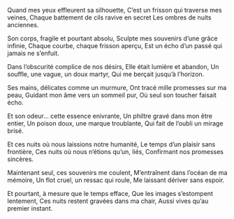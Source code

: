 Quand mes yeux effleurent sa silhouette,
C’est un frisson qui traverse mes veines,
Chaque battement de cils ravive en secret
Les ombres de nuits anciennes.

Son corps, fragile et pourtant absolu,
Sculpte mes souvenirs d’une grâce infinie,
Chaque courbe, chaque frisson aperçu,
Est un écho d’un passé qui jamais ne s’enfuit.

Dans l’obscurité complice de nos désirs,
Elle était lumière et abandon,
Un souffle, une vague, un doux martyr,
Qui me berçait jusqu’à l’horizon.

Ses mains, délicates comme un murmure,
Ont tracé mille promesses sur ma peau,
Guidant mon âme vers un sommeil pur,
Où seul son toucher faisait écho.

Et son odeur… cette essence enivrante,
Un philtre gravé dans mon être entier,
Un poison doux, une marque troublante,
Qui fait de l’oubli un mirage brisé.

Et ces nuits où nous laissions notre humanité,
Le temps d’un plaisir sans frontière,
Ces nuits où nous n’étions qu’un, liés,
Confirmant nos promesses sincères.

Maintenant seul, ces souvenirs me coulent,
M’entraînent dans l’océan de ma mémoire,
Un flot cruel, un ressac qui roule,
Me laissant dériver sans espoir.

Et pourtant, à mesure que le temps efface,
Que les images s’estompent lentement,
Ces nuits restent gravées dans ma chair,
Aussi vives qu’au premier instant.